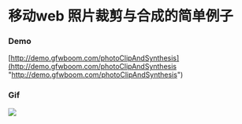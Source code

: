 # 移动web 照片裁剪与合成的简单例子
### Demo
[http://demo.gfwboom.com/photoClipAndSynthesis](http://demo.gfwboom.com/photoClipAndSynthesis "http://demo.gfwboom.com/photoClipAndSynthesis")
### Gif
![](https://github.com/maizhenying09/photoClipAndSynthesis/blob/master/GIF.gif)

